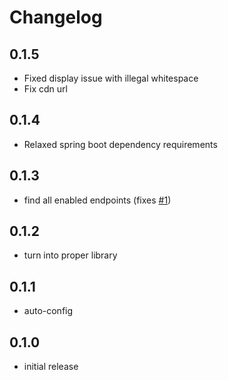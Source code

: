 # Changelog

## 0.1.5
- Fixed display issue with illegal whitespace
- Fix cdn url

## 0.1.4
- Relaxed spring boot dependency requirements

## 0.1.3
- find all enabled endpoints (fixes [#1](https://github.com/lukashinsch/spring-boot-actuator-endpoint-list/issues/1))

## 0.1.2
- turn into proper library

## 0.1.1
- auto-config

## 0.1.0
- initial release